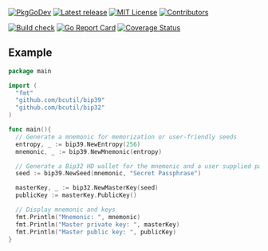 [![PkgGoDev](https://pkg.go.dev/badge/bcutil/bip39)](https://pkg.go.dev/github.com/bcutil/bip39)
[![Latest release](https://img.shields.io/github/v/tag/bcutil/bip39?label=release&sort=semver)](https://github.com/bcutil/bip39/releases)
[![MIT License](https://img.shields.io/github/license/bcutil/bip39.svg?maxAge=2592000&color=blue)](https://github.com/bcutil/bip39/blob/master/LICENSE)
[![Contributors](https://img.shields.io/github/contributors/bcutil/bip39.svg?color=blue)](https://github.com/bcutil/bip39/graphs/contributors)

[![Build check](https://github.com/bcutil/bip39/workflows/build-check/badge.svg?branch=master)](https://github.com/bcutil/bip39/actions?query=workflow%3Abuild-check+branch%3Amaster)
[![Go Report Card](https://goreportcard.com/badge/github.com/bcutil/bip39)](https://goreportcard.com/report/github.com/bcutil/bip39)
[![Coverage Status](https://coveralls.io/repos/github/bcutil/bip39/badge.svg?branch=master)](https://coveralls.io/github/bcutil/bip39?branch=master)

## Example

```go
package main

import (
  "fmt"
  "github.com/bcutil/bip39"
  "github.com/bcutil/bip32"
)

func main(){
  // Generate a mnemonic for memorization or user-friendly seeds
  entropy, _ := bip39.NewEntropy(256)
  mnemonic, _ := bip39.NewMnemonic(entropy)

  // Generate a Bip32 HD wallet for the mnemonic and a user supplied password
  seed := bip39.NewSeed(mnemonic, "Secret Passphrase")

  masterKey, _ := bip32.NewMasterKey(seed)
  publicKey := masterKey.PublicKey()

  // Display mnemonic and keys
  fmt.Println("Mnemonic: ", mnemonic)
  fmt.Println("Master private key: ", masterKey)
  fmt.Println("Master public key: ", publicKey)
}
```
